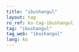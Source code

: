 ```yaml
---
title: "ibushangul"
layout: tag
ro_ref: ko-tag-ibushangul
tag: "ibushangul"
tag_web: "ibushangul"
lang: ko
---
```

